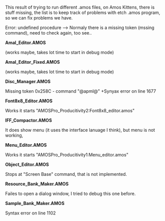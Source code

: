 This result of trying to run different .amos files, on Amos Kittens, there is stuff missing, the list is to keep track of problems with etch .amos program, so we can fix problems we have.

Error: undefined procedure --> Normaly there is a missing token (mssing command), need to check again, too see..


**Amal_Editor.AMOS**

(works maybe, takes lot time to start in debug mode)

**Amal_Editor_Fixed.AMOS**

(works maybe, takes lot time to start in debug mode)

**Disc_Manager.AMOS**

Missing token 0x258C - command "@apml@"
+Synyax error on line 1677

**Font8x8_Editor.AMOS**

Works it starts "AMOSPro_Producitivity2:Font8x8_editor.amos"

**IFF_Compactor.AMOS**

It does show menu (it uses the interface lanuage I think),
but menu is not working,

**Menu_Editor.AMOS**

Works it starts "AMOSPro_Producitivity1:Menu_editor.amos"

**Object_Editor.AMOS**

Stops at "Screen Base" command, that is not implemented.

**Resource_Bank_Maker.AMOS**

Failes to open a dialog window, I tried to debug this one before.

**Sample_Bank_Maker.AMOS**

Syntax error on line 1102
